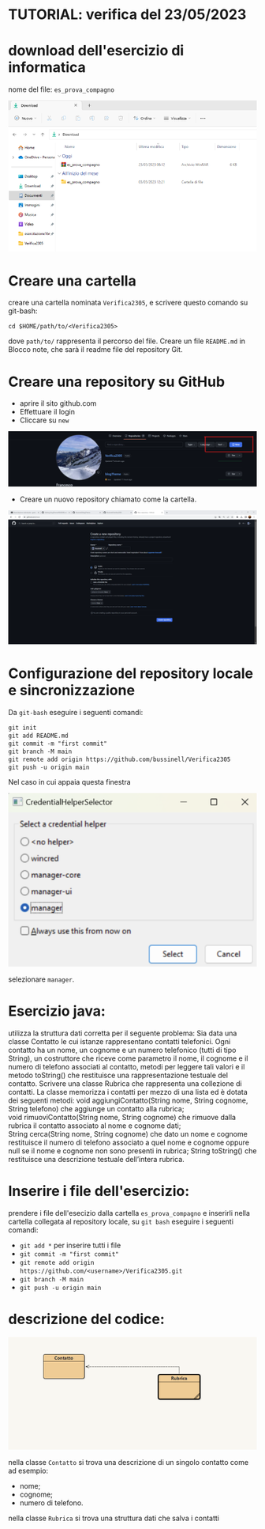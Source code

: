 # TUTORIAL: verifica del 23/05/2023

# download dell'esercizio di informatica
nome del file: ``` es_prova_compagno ```

![](esercizio.png)

# Creare una cartella 
 creare una cartella nominata ``` Verifica2305 ```, e scrivere questo comando su git-bash:

```
cd $HOME/path/to/<Verifica2305>
```
dove ``` path/to/ ``` rappresenta il percorso del file.
Creare un file ``` README.md ``` in Blocco note, che sarà il readme file del repository Git.

# Creare una repository su GitHub
* aprire il sito github.com
* Effettuare il login
* Cliccare su ``` new ```

![](new.png)

* Creare un nuovo repository chiamato come la cartella.

![](creazioneRepo.png)
# Configurazione del repository locale e sincronizzazione
Da ``` git-bash ``` eseguire i seguenti comandi:
```
git init
git add README.md
git commit -m "first commit"
git branch -M main
git remote add origin https://github.com/bussinell/Verifica2305
git push -u origin main
```
Nel caso in cui appaia questa finestra

![](manager.png)

selezionare ``` manager ```.

# Esercizio java:
utilizza la struttura dati corretta per il seguente problema:
Sia data una classe Contatto le cui istanze rappresentano contatti telefonici. Ogni contatto ha un nome, un cognome e un numero telefonico (tutti di tipo String), un costruttore che riceve come parametro il nome, il cognome e il numero di telefono associati al contatto, metodi per leggere tali valori e il metodo toString() che restituisce una rappresentazione testuale del contatto. Scrivere una classe Rubrica che rappresenta una collezione di contatti. La classe memorizza i contatti per mezzo di una lista ed è dotata dei seguenti metodi: 
 void aggiungiContatto(String nome, String cognome, String telefono) che aggiunge un contatto alla rubrica;  
void rimuoviContatto(String nome, String cognome) che rimuove dalla rubrica il contatto associato al nome e cognome dati;  
String cerca(String nome, String cognome) che dato un nome e cognome restituisce il numero di telefono associato a quel nome e cognome oppure null se il nome e cognome non sono presenti in rubrica;  String toString() che restituisce una descrizione testuale dell’intera rubrica.

# Inserire i file dell'esercizio:
prendere i file dell'esecizio dalla cartella ``` es_prova_compagno ``` e inserirli nella cartella collegata al repository locale, su ``` git bash ``` eseguire i seguenti comandi:
* ``` git add * ``` per inserire tutti i file
* ``` git commit -m "first commit" ```
* ``` git remote add origin https://github.com/<username>/Verifica2305.git ```
* ``` git branch -M main ```
* ``` git push -u origin main ```

# descrizione del codice:

![](UML.png)

nella classe ``` Contatto ``` si trova una descrizione di un singolo contatto come ad esempio:
* nome;
* cognome;
* numero di telefono.

nella classe ``` Rubrica ``` si trova una struttura dati che salva i contatti
